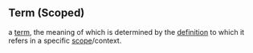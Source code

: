 ## Term (Scoped)

a <a href="https://essif-lab.github.io/framework/docs/terms/term" hovertext="Term: a word or phrase (i.e.: text) that is used in at least one Scope/context to represent a specific Concept.">term</a>, the meaning of which is determined by the <a href="https://essif-lab.github.io/framework/docs/terms/definition" hovertext="Definition: a text that helps Parties to have the same understanding about the meaning of (and Concept behind) a Term, ideally in such a way that these Parties can determine whether or not they make the same distinction.">definition</a> to which it refers in a specific <a href="https://essif-lab.github.io/framework/docs/terms/scope" hovertext="Scope: the extent of the area or subject matter (which we use, e.g., to define Patterns, Concepts, Terms and Glossaries in, but it serves other purposes as well).">scope</a>/context.

